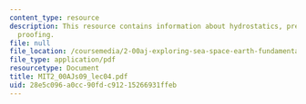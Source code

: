 ```yaml
---
content_type: resource
description: This resource contains information about hydrostatics, pressure and water
  proofing.
file: null
file_location: /coursemedia/2-00aj-exploring-sea-space-earth-fundamentals-of-engineering-design-spring-2009/28e5c096a0cc90fdc91215266931ffeb_MIT2_00AJs09_lec04.pdf
file_type: application/pdf
resourcetype: Document
title: MIT2_00AJs09_lec04.pdf
uid: 28e5c096-a0cc-90fd-c912-15266931ffeb
---
```

